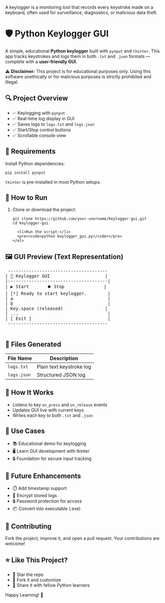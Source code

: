 A keylogger is a monitoring tool that records every keystroke made on a keyboard, often used for surveillance, diagnostics, or malicious data theft.

<!DOCTYPE html>
<html lang="en">
<head>
  <meta charset="UTF-8">

</head>
<body>

  <h1>🛡️ Python Keylogger GUI</h1>
  <p class="tagline">
    A simple, educational <strong>Python keylogger</strong> built with <code>pynput</code> and <code>tkinter</code>. This app tracks keystrokes and logs them in both <code>.txt</code> and <code>.json</code> formats — complete with a <strong>user-friendly GUI</strong>.
  </p>

  <div class="note">
    ⚠️ <strong>Disclaimer:</strong> This project is for educational purposes only. Using this software unethically or for malicious purposes is strictly prohibited and illegal.
  </div>

  <div class="section">
    <h2>🔍 Project Overview</h2>
    <ul>
      <li>✅ Keylogging with <code>pynput</code></li>
      <li>✅ Real-time log display in GUI</li>
      <li>✅ Saves logs to <code>logs.txt</code> and <code>logs.json</code></li>
      <li>✅ Start/Stop control buttons</li>
      <li>✅ Scrollable console view</li>
    </ul>
  </div>

  <div class="section">
    <h2>🧰 Requirements</h2>
    <p>Install Python dependencies:</p>
    <pre><code>pip install pynput</code></pre>
    <p><code>tkinter</code> is pre-installed in most Python setups.</p>
  </div>

  <div class="section">
    <h2>🚀 How to Run</h2>
    <ol>
      <li>Clone or download the project:</li>
      <pre><code>git clone https://github.com/your-username/keylogger-gui.git
cd keylogger-gui</code></pre>

      <li>Run the script:</li>
      <pre><code>python keylogger_gui.py</code></pre>
    </ol>
  </div>

  <div class="section">
    <h2>🖼️ GUI Preview (Text Representation)</h2>
    <pre>
 --------------------------------------
| 🔐 Keylogger GUI                     |
|--------------------------------------|
| ▶️ Start       ⏹️ Stop               |
| [*] Ready to start keylogger.        |
| a                                    |
| b                                    |
| Key.space (released)                |
| ...                                  |
| [ Exit ]                             |
 --------------------------------------
    </pre>
  </div>

  <div class="section">
    <h2>📂 Files Generated</h2>
    <table>
      <thead>
        <tr><th>File Name</th><th>Description</th></tr>
      </thead>
      <tbody>
        <tr><td><code>logs.txt</code></td><td>Plain text keystroke log</td></tr>
        <tr><td><code>logs.json</code></td><td>Structured JSON log</td></tr>
      </tbody>
    </table>
  </div>

  <div class="section">
    <h2>🧠 How It Works</h2>
    <ul>
      <li>Listens to key <code>on_press</code> and <code>on_release</code> events</li>
      <li>Updates GUI live with current keys</li>
      <li>Writes each key to both <code>.txt</code> and <code>.json</code></li>
    </ul>
  </div>

  <div class="section">
    <h2>🧪 Use Cases</h2>
    <ul>
      <li>📚 Educational demo for keylogging</li>
      <li>🖥️ Learn GUI development with tkinter</li>
      <li>🔒 Foundation for secure input tracking</li>
    </ul>
  </div>

  <div class="section">
    <h2>📌 Future Enhancements</h2>
    <ul>
      <li>⏱️ Add timestamp support</li>
      <li>🔐 Encrypt stored logs</li>
      <li>🔒 Password protection for access</li>
      <li>📦 Convert into executable (.exe)</li>
    </ul>
  </div>

  <div class="section">
    <h2>🤝 Contributing</h2>
    <p>Fork the project, improve it, and open a pull request. Your contributions are welcome!</p>
  </div>

  <div class="section">
    <h2>⭐ Like This Project?</h2>
    <ul>
      <li>🌟 Star the repo</li>
      <li>🍴 Fork it and customize</li>
      <li>📣 Share it with fellow Python learners</li>
    </ul>
    <p>Happy Learning! 🙌</p>
  </div>

</body>
</html>

